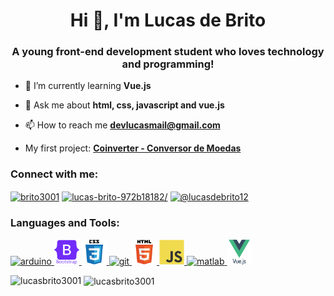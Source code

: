 <h1 align="center">Hi 👋, I'm Lucas de Brito</h1>
<h3 align="center">A young front-end development student who loves technology and programming!</h3>

- 🌱 I’m currently learning **Vue.js**

- 💬 Ask me about **html, css, javascript and vue.js**

- 📫 How to reach me **devlucasmail@gmail.com**

- My first project: <a href="https://coinverter.vercel.app" target="blank">**Coinverter - Conversor de Moedas**</a>

<h3 align="left">Connect with me:</h3>
<p align="left">
<a href="https://twitter.com/brito3001" target="blank"><img align="center" src="https://cdn.jsdelivr.net/npm/simple-icons@3.0.1/icons/twitter.svg" alt="brito3001" height="30" width="40" /></a>
<a href="https://linkedin.com/in/webdevbrito/" target="blank"><img align="center" src="https://cdn.jsdelivr.net/npm/simple-icons@3.0.1/icons/linkedin.svg" alt="lucas-brito-972b18182/" height="30" width="40" /></a>
<a href="https://instagram.com/@lucasdebrito12" target="blank"><img align="center" src="https://cdn.jsdelivr.net/npm/simple-icons@3.0.1/icons/instagram.svg" alt="@lucasdebrito12" height="30" width="40" /></a>
</p>

<h3 align="left">Languages and Tools:</h3>
<p align="left"> <a href="https://www.arduino.cc/" target="_blank"> <img src="https://cdn.worldvectorlogo.com/logos/arduino-1.svg" alt="arduino" width="40" height="40"/> </a> <a href="https://getbootstrap.com" target="_blank"> <img src="https://raw.githubusercontent.com/devicons/devicon/master/icons/bootstrap/bootstrap-plain-wordmark.svg" alt="bootstrap" width="40" height="40"/> </a> <a href="https://www.w3schools.com/css/" target="_blank"> <img src="https://raw.githubusercontent.com/devicons/devicon/master/icons/css3/css3-original-wordmark.svg" alt="css3" width="40" height="40"/> </a> <a href="https://git-scm.com/" target="_blank"> <img src="https://www.vectorlogo.zone/logos/git-scm/git-scm-icon.svg" alt="git" width="40" height="40"/> </a> <a href="https://www.w3.org/html/" target="_blank"> <img src="https://raw.githubusercontent.com/devicons/devicon/master/icons/html5/html5-original-wordmark.svg" alt="html5" width="40" height="40"/> </a> <a href="https://developer.mozilla.org/en-US/docs/Web/JavaScript" target="_blank"> <img src="https://raw.githubusercontent.com/devicons/devicon/master/icons/javascript/javascript-original.svg" alt="javascript" width="40" height="40"/> </a> <a href="https://www.mathworks.com/" target="_blank"> <img src="https://raw.githubusercontent.com/simple-icons/simple-icons/master/icons/mathworks.svg" alt="matlab" width="40" height="40"/> </a> <a href="https://vuejs.org/" target="_blank"> <img src="https://raw.githubusercontent.com/devicons/devicon/master/icons/vuejs/vuejs-original-wordmark.svg" alt="vuejs" width="40" height="40"/> </a> </p>

<p><img align="left" src="https://github-readme-stats.vercel.app/api/top-langs?username=lucasbrito3001&show_icons=true&locale=en&layout=compact" alt="lucasbrito3001" /></p>

<p>&nbsp;<img align="center" src="https://github-readme-stats.vercel.app/api?username=lucasbrito3001&show_icons=true&locale=en" alt="lucasbrito3001" /></p>
